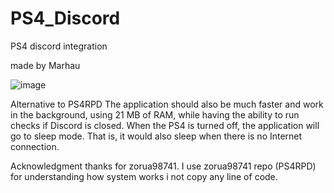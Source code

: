 # PS4_Discord
PS4 discord integration

made by Marhau

![image](https://github.com/user-attachments/assets/f54d81b4-6fae-420c-b403-d7827d206357)

Alternative to PS4RPD
The application should also be much faster and work in the background, using 21 MB of RAM, while having the ability 
to run checks if Discord is closed. When the PS4 is turned off,
the application will go to sleep mode. That is, it would also sleep when there is no Internet connection.


Acknowledgment
thanks for zorua98741. I use zorua98741 repo (PS4RPD) for understanding how system works i not copy any line of code.

